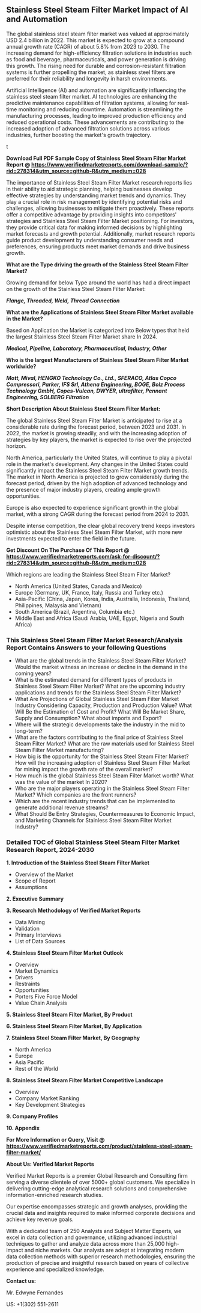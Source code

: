 <h2>Stainless Steel Steam Filter Market Impact of AI and Automation</h2><p>The global stainless steel steam filter market was valued at approximately USD 2.4 billion in 2022. This market is expected to grow at a compound annual growth rate (CAGR) of about 5.8% from 2023 to 2030. The increasing demand for high-efficiency filtration solutions in industries such as food and beverage, pharmaceuticals, and power generation is driving this growth. The rising need for durable and corrosion-resistant filtration systems is further propelling the market, as stainless steel filters are preferred for their reliability and longevity in harsh environments.</p><p>Artificial Intelligence (AI) and automation are significantly influencing the stainless steel steam filter market. AI technologies are enhancing the predictive maintenance capabilities of filtration systems, allowing for real-time monitoring and reducing downtime. Automation is streamlining the manufacturing processes, leading to improved production efficiency and reduced operational costs. These advancements are contributing to the increased adoption of advanced filtration solutions across various industries, further boosting the market's growth trajectory.</p>t</p><p id="" class=""><strong>Download Full PDF Sample Copy of Stainless Steel Steam Filter Market Report @ <a href="https://www.verifiedmarketreports.com/download-sample/?rid=278314&utm_source=github-R&utm_medium=028" target="_blank">https://www.verifiedmarketreports.com/download-sample/?rid=278314&utm_source=github-R&utm_medium=028</a></strong></p><p>The importance of&nbsp;Stainless Steel Steam Filter Market research reports lies in their ability to aid strategic planning, helping businesses develop effective strategies by understanding market trends and dynamics. They play a crucial role in risk management by identifying potential risks and challenges, allowing businesses to mitigate them proactively. These reports offer a competitive advantage by providing insights into competitors' strategies and Stainless Steel Steam Filter Market positioning. For investors, they provide critical data for making informed decisions by highlighting market forecasts and growth potential. Additionally, market research reports guide product development by understanding consumer needs and preferences, ensuring products meet market demands and drive business growth.</p><p><strong>What are the&nbsp;Type driving the growth of the Stainless Steel Steam Filter Market?</strong></p><p id="" class="">Growing demand for below Type around the world has had a direct impact on the growth of the Stainless Steel Steam Filter Market:</p><em><strong>Flange, Threaded, Weld, Thread Connection</strong></em></p><strong>What are the&nbsp;Applications&nbsp;of Stainless Steel Steam Filter Market available in the Market?</strong></p><p id="" class="">Based on Application the Market is categorized into Below types that held the largest Stainless Steel Steam Filter Market share In 2024.</p><em><strong>Medical, Pipeline, Laboratory, Pharmaceutical, Industry, Other</strong></em></p><strong>Who is the largest Manufacturers of Stainless Steel Steam Filter Market worldwide?</strong></p><p><em><strong>Mott, Mival, HENGKO Technology Co., Ltd., SFERACO, Atlas Copco Compressori, Parker, IFS Srl, Athena Engineering, BOGE, Bolz Process Technology GmbH, Copes-Vulcan, DWYER, ultrafilter, Pennant Engineering, SOLBERG Filtration</strong></em></p><p id="" class=""><strong>Short Description About Stainless Steel Steam Filter Market:</strong></p><p>The global Stainless Steel Steam Filter Market is anticipated to rise at a considerable rate during the forecast period, between 2023 and 2031. In 2022, the market is growing steadily, and with the increasing adoption of strategies by key players, the market is expected to rise over the projected horizon.</p><p>North America, particularly the United States, will continue to play a pivotal role in the market's development. Any changes in the United States could significantly impact the Stainless Steel Steam Filter Market growth trends. The market in North America is projected to grow considerably during the forecast period, driven by the high adoption of advanced technology and the presence of major industry players, creating ample growth opportunities.</p><p>Europe is also expected to experience significant growth in the global market, with a strong CAGR during the forecast period from 2024 to 2031.</p><p>Despite intense competition, the clear global recovery trend keeps investors optimistic about the Stainless Steel Steam Filter Market, with more new investments expected to enter the field in the future.</p><p id="" class=""><strong>Get Discount On The Purchase Of This Report @ <a href="https://www.verifiedmarketreports.com/ask-for-discount/?rid=278314&utm_source=github-R&utm_medium=028" target="_blank">https://www.verifiedmarketreports.com/ask-for-discount/?rid=278314&utm_source=github-R&utm_medium=028</a></strong></p>Which regions are leading the Stainless Steel Steam Filter Market?</p><ul><li>North America (United States, Canada and Mexico)</li><li>Europe (Germany, UK, France, Italy, Russia and Turkey etc.)</li><li>Asia-Pacific (China, Japan, Korea, India, Australia, Indonesia, Thailand, Philippines, Malaysia and Vietnam)</li><li>South America (Brazil, Argentina, Columbia etc.)</li><li>Middle East and Africa (Saudi Arabia, UAE, Egypt, Nigeria and South Africa)</li></ul><h3 id="" class="">This Stainless Steel Steam Filter Market Research/Analysis Report Contains Answers to your following Questions</h3><ul><li>What are the global trends in the Stainless Steel Steam Filter Market? Would the market witness an increase or decline in the demand in the coming years?</li><li>What is the estimated demand for different types of products in Stainless Steel Steam Filter Market? What are the upcoming industry applications and trends for the Stainless Steel Steam Filter Market?</li><li>What Are Projections of Global Stainless Steel Steam Filter Market Industry Considering Capacity, Production and Production Value? What Will Be the Estimation of Cost and Profit? What Will Be Market Share, Supply and Consumption? What about imports and Export?</li><li>Where will the strategic developments take the industry in the mid to long-term?</li><li>What are the factors contributing to the final price of Stainless Steel Steam Filter Market? What are the raw materials used for Stainless Steel Steam Filter Market manufacturing?</li><li>How big is the opportunity for the Stainless Steel Steam Filter Market? How will the increasing adoption of Stainless Steel Steam Filter Market for mining impact the growth rate of the overall market?</li><li>How much is the global Stainless Steel Steam Filter Market worth? What was the value of the market In 2020?</li><li>Who are the major players operating in the Stainless Steel Steam Filter Market? Which companies are the front runners?</li><li>Which are the recent industry trends that can be implemented to generate additional revenue streams?</li><li>What Should Be Entry Strategies, Countermeasures to Economic Impact, and Marketing Channels for Stainless Steel Steam Filter Market Industry?</li></ul><h3 id="" class="">Detailed TOC of Global Stainless Steel Steam Filter Market Research Report, 2024-2030</h3><p id="" class=""><strong>1. Introduction of the Stainless Steel Steam Filter Market</strong></p><ul><li>Overview of the Market</li><li>Scope of Report</li><li>Assumptions</li></ul><p id="" class=""><strong>2. Executive Summary</strong></p><p id="" class=""><strong>3. Research Methodology of Verified Market Reports</strong></p><ul><li>Data Mining</li><li>Validation</li><li>Primary Interviews</li><li>List of Data Sources</li></ul><p id="" class=""><strong>4. Stainless Steel Steam Filter Market Outlook</strong></p><ul><li>Overview</li><li>Market Dynamics</li><li>Drivers</li><li>Restraints</li><li>Opportunities</li><li>Porters Five Force Model</li><li>Value Chain Analysis</li></ul><p id="" class=""><strong>5. Stainless Steel Steam Filter Market, By Product</strong></p><p id="" class=""><strong>6. Stainless Steel Steam Filter Market, By Application</strong></p><p id="" class=""><strong>7. Stainless Steel Steam Filter Market, By Geography</strong></p><ul><li>North America</li><li>Europe</li><li>Asia Pacific</li><li>Rest of the World</li></ul><p id="" class=""><strong>8. Stainless Steel Steam Filter Market Competitive Landscape</strong></p><ul><li>Overview</li><li>Company Market Ranking</li><li>Key Development Strategies</li></ul><p id="" class=""><strong>9. Company Profiles</strong></p><p id="" class=""><strong>10. Appendix</strong></p><p id="" class=""><strong>For More Information or Query, Visit @ <a href="https://www.verifiedmarketreports.com/product/stainless-steel-steam-filter-market/" target="_blank">https://www.verifiedmarketreports.com/product/stainless-steel-steam-filter-market/</a></strong></p><p id="" class=""><strong>About Us: Verified Market Reports</strong></p><p id="" class="">Verified Market Reports is a premier Global Research and Consulting firm serving a diverse clientele of over 5000+ global customers. We specialize in delivering cutting-edge analytical research solutions and comprehensive information-enriched research studies.</p><p id="" class="">Our expertise encompasses strategic and growth analyses, providing the crucial data and insights required to make informed corporate decisions and achieve key revenue goals.</p><p id="" class="">With a dedicated team of 250 Analysts and Subject Matter Experts, we excel in data collection and governance, utilizing advanced industrial techniques to gather and analyze data across more than 25,000 high-impact and niche markets. Our analysts are adept at integrating modern data collection methods with superior research methodologies, ensuring the production of precise and insightful research based on years of collective experience and specialized knowledge.</p><p id="" class=""><strong>Contact us:</strong></p><p id="" class="">Mr. Edwyne Fernandes</p><p id="" class="">US: +1(302) 551-2611</p>